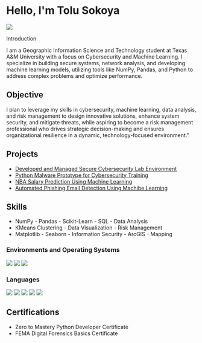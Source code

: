 # Hello, I'm Tolu Sokoya
<a href="https://www.linkedin.com/in/tolu-sokoya-b61bb1245/"><img src="https://img.shields.io/badge/-LinkedIn-0072b1?&style=for-the-badge&logo=linkedin&logoColor=white" /></a>

Introduction

I am a Geographic Information Science and Technology student at Texas A&M University with a focus on Cybersecurity and Machine Learning. I specialize in building secure systems, network analysis, and developing machine learning models, utilizing tools like NumPy, Pandas, and Python to address complex problems and optimize performance.

## Objective

I plan to leverage my skills in cybersecurity, machine learning, data analysis, and risk management to design innovative solutions, enhance system security, and mitigate threats, while aspiring to become a risk management professional who drives strategic decision-making and ensures organizational resilience in a dynamic, technology-focused environment."


## Projects
- <a href="https://github.com/Tolusokoyacyb/Developed-and-Managed-Secure-Cybersecurity-Lab-Environment">Developed and Managed Secure Cybersecurity Lab Environment</a>
- <a href="https://github.com/Tolusokoyacyb/Python-Malware-Prototype-for-Cybersecurity-Training">Python Malware Prototype for Cybersecurity Training
- <a href="https://github.com/Tolusokoyacyb/NBA-Player-Salary-Prediction-Using-Machine-Learning">NBA Salary Prediction Using Machine Learning</a>
- <a href="https://github.com/Tolusokoyacyb/Automated-Phishing-Email-Detection-Using-Machine-Learning">Automated Phishing Email Detection Using Machibe Learning</a>     


## Skills

- NumPy - Pandas - Scikit-Learn - SQL - Data Analysis
- KMeans Clustering - Data Visualization - Risk Management
- Matplotlib - Seaborn - Information Security - ArcGIS - Mapping
   

### Environments and Operating Systems
<div>
    <img src="https://img.shields.io/badge/-Jupyter%20Notebook-F37626?&style=for-the-badge&logo=Jupyter&logoColor=white" />
    <img src="https://img.shields.io/badge/-Kali%20Linux-557C9B?&style=for-the-badge&logo=Kali%20Linux&logoColor=white" />
    <img src="https://img.shields.io/badge/-Ubuntu-E95420?&style=for-the-badge&logo=Ubuntu&logoColor=white" />
</div>

### Languages
<div>
   <img src="https://img.shields.io/badge/-Python-3776AB?&style=for-the-badge&logo=Python&logoColor=white" />
   <img src="https://img.shields.io/badge/-JavaScript-F7DF1E?&style=for-the-badge&logo=JavaScript&logoColor=white" />
   <img src="https://img.shields.io/badge/-R-276DC3?&style=for-the-badge&logo=R&logoColor=white" />
   <img src="https://img.shields.io/badge/-HTML-E34F26?&style=for-the-badge&logo=HTML5&logoColor=white" />
   <img src="https://img.shields.io/badge/-CSS-1572B6?&style=for-the-badge&logo=CSS3&logoColor=white" />
</div>

## Certifications

- Zero to Mastery Python Developer Certificate 
- FEMA Digital Forensics Basics Certificate


